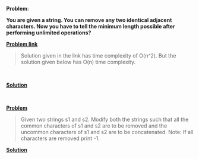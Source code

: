 **Problem**:
<br>

**You are given a string. You can remove any two identical adjacent characters. Now you have to tell the minimum length possible after performing unlimited operations?**

[**Problem link**](https://www.geeksforgeeks.org/shortest-string-possible-after-removal-of-all-pairs-of-similar-adjacent-characters/)
> Solution given in the link has time complexity of O(n^2). But the solution given below has O(n) time complexity.
<br>

[**Solution**](https://github.com/khalid586/Competitive-programming-Topics/blob/main/string%20algorithms/remove%20duplicates.cpp)

<br>

[**Problem**](https://practice.geeksforgeeks.org/problems/remove-common-characters-and-concatenate-1587115621/1)
>Given two strings s1 and s2. Modify both the strings such that all the common characters of s1 and s2 are to be removed and the uncommon characters of s1 and s2 are to be concatenated.
Note: If all characters are removed print -1.

[**Solution**](https://github.com/khalid586/Competitive-programming-Topics/blob/main/string%20algorithms/remove%20common%20char%20%26%20concate.cpp)